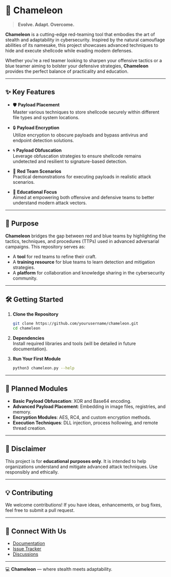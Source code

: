 # 🦎 **Chameleon**  

> **Evolve. Adapt. Overcome.**  

**Chameleon** is a cutting-edge red-teaming tool that embodies the art of stealth and adaptability in cybersecurity. Inspired by the natural camouflage abilities of its namesake, this project showcases advanced techniques to hide and execute shellcode while evading modern defenses.  

Whether you're a red teamer looking to sharpen your offensive tactics or a blue teamer aiming to bolster your defensive strategies, **Chameleon** provides the perfect balance of practicality and education.  

---

## ✨ **Key Features**  

- 🛡 **Payload Placement**  
  Master various techniques to store shellcode securely within different file types and system locations.  

- 🔒 **Payload Encryption**  
  Utilize encryption to obscure payloads and bypass antivirus and endpoint detection solutions.  

- 🌀 **Payload Obfuscation**  
  Leverage obfuscation strategies to ensure shellcode remains undetected and resilient to signature-based detection.  

- 🧩 **Red Team Scenarios**  
  Practical demonstrations for executing payloads in realistic attack scenarios.  

- 📘 **Educational Focus**  
  Aimed at empowering both offensive and defensive teams to better understand modern attack vectors.  

---

## 🎯 **Purpose**  

**Chameleon** bridges the gap between red and blue teams by highlighting the tactics, techniques, and procedures (TTPs) used in advanced adversarial campaigns. This repository serves as:  
- A **tool** for red teams to refine their craft.  
- A **training resource** for blue teams to learn detection and mitigation strategies.  
- A **platform** for collaboration and knowledge sharing in the cybersecurity community.  

---

## 🛠 **Getting Started**  

1. **Clone the Repository**  
   ```bash
   git clone https://github.com/yourusername/chameleon.git
   cd chameleon
   ```

2. **Dependencies**  
   Install required libraries and tools (will be detailed in future documentation).  

3. **Run Your First Module**  
   ```bash
   python3 chameleon.py --help
   ```

---

## 📂 **Planned Modules**  

- **Basic Payload Obfuscation**: XOR and Base64 encoding.  
- **Advanced Payload Placement**: Embedding in image files, registries, and memory.  
- **Encryption Modules**: AES, RC4, and custom encryption methods.  
- **Execution Techniques**: DLL injection, process hollowing, and remote thread creation.  

---

## 🚨 **Disclaimer**  

This project is for **educational purposes only**. It is intended to help organizations understand and mitigate advanced attack techniques. Use responsibly and ethically.  

---

## 💡 **Contributing**  

We welcome contributions! If you have ideas, enhancements, or bug fixes, feel free to submit a pull request.  

---

## 🔗 **Connect With Us**  

- [Documentation](https://github.com/yourusername/chameleon/wiki)  
- [Issue Tracker](https://github.com/yourusername/chameleon/issues)  
- [Discussions](https://github.com/yourusername/chameleon/discussions)  

---

💻 **Chameleon** — where stealth meets adaptability.  
